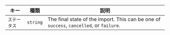 | キー      | 種類       | 説明                                                                                      |
| ------- | -------- | --------------------------------------------------------------------------------------- |
| `ステータス` | `string` | The final state of the import. This can be one of `success`, `cancelled`, or `failure`. |
